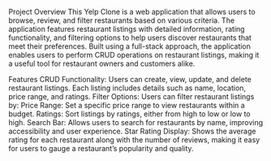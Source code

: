 Project Overview
This Yelp Clone is a web application that allows users to browse, review, and filter restaurants based on various criteria. The application features restaurant listings with detailed information, rating functionality, and filtering options to help users discover restaurants that meet their preferences. Built using a full-stack approach, the application enables users to perform CRUD operations on restaurant listings, making it a useful tool for restaurant owners and customers alike.

Features
CRUD Functionality: Users can create, view, update, and delete restaurant listings. Each listing includes details such as name, location, price range, and ratings.
Filter Options: Users can filter restaurant listings by:
Price Range: Set a specific price range to view restaurants within a budget.
Ratings: Sort listings by ratings, either from high to low or low to high.
Search Bar: Allows users to search for restaurants by name, improving accessibility and user experience.
Star Rating Display: Shows the average rating for each restaurant along with the number of reviews, making it easy for users to gauge a restaurant’s popularity and quality.


